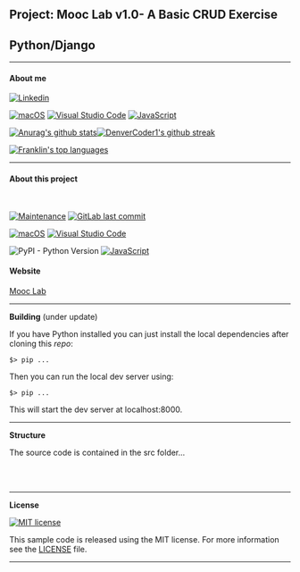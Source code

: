 ## Project: Mooc Lab v1.0- A Basic CRUD Exercise


## Python/Django
---
#### **About me**

[![Linkedin](https://i.stack.imgur.com/gVE0j.png)](https://www.linkedin.com/in/franklin-c-siqueira)


[![macOS](https://svgshare.com/i/ZjP.svg)](https://svgshare.com/i/ZjP.svg) [![Visual Studio Code](https://img.shields.io/badge/--007ACC?logo=visual%20studio%20code&logoColor=ffffff)](https://code.visualstudio.com/) 
  [![JavaScript](https://img.shields.io/badge/--F7DF1E?logo=javascript&logoColor=000)](https://www.javascript.com/)



[![Anurag's github stats](https://github-readme-stats.vercel.app/api?username=Franklin-Siqueira&theme=blue-green)](https://github.com/Franklin-Siqueira/github-readme-stats)[![DenverCoder1's github streak](https://github-readme-streak-stats.herokuapp.com/?user=Franklin-Siqueira&theme=blue-green)](https://github.com/DenverCoder1/github-readme-streak-stats)




[![Franklin's top languages](https://github-readme-stats.vercel.app/api/top-langs/?username=Franklin-Siqueira&theme=blue-green)](https://github.com/anuraghazra/github-readme-stats)

---

#### **About this project**
<br/>


[![Maintenance](https://img.shields.io/badge/Maintained%3F-yes-green.svg)](https://github.com/Franklin-Siqueira/Vtex-GA-HC21-ChallengeUpMedal/graphs/commit-activity) [![GitLab last commit](https://badgen.net/github/last-commit/Franklin-Siqueira/mooc-lab/)](https://github.com/Franklin-Siqueira/mooc-lab/-/commits)

[![macOS](https://svgshare.com/i/ZjP.svg)](https://svgshare.com/i/ZjP.svg)
[![Visual Studio Code](https://img.shields.io/badge/--007ACC?logo=visual%20studio%20code&logoColor=ffffff)](https://code.visualstudio.com/)

![PyPI - Python Version](https://img.shields.io/pypi/pyversions/django) [![JavaScript](https://img.shields.io/badge/--F7DF1E?logo=javascript&logoColor=000)](https://www.javascript.com/)

#### **Website**

[Mooc Lab](https://mooclab.herokuapp.com/)

---
**Building** (under update)

If you have Python installed you can just install the local dependencies after cloning this *repo*:

```
$> pip ...
```

Then you can run the local dev server using:

```
$> pip ...
```

This will start the dev server at localhost:8000.

---
**Structure**

The source code is contained in the src folder...


<br />
<br />

---
**License**



[![MIT license](https://img.shields.io/badge/License-MIT-blue.svg)](https://github.com/Franklin-Siqueira/mooc-lab/blob/main/LICENSE.md)


This sample code is released using the MIT license. For more information see the [LICENSE](https://github.com/Franklin-Siqueira/mooc-lab/blob/main/LICENSE.md) file.

---